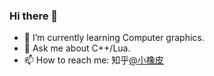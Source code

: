 ### Hi there 👋

<!--
**hewenning/hewenning** is a ✨ _special_ ✨ repository because its `README.md` (this file) appears on your GitHub profile.

Here are some ideas to get you started:

- 🔭 I’m currently working on ...
- 🌱 I’m currently learning ...
- 👯 I’m looking to collaborate on ...
- 🤔 I’m looking for help with ...
- 💬 Ask me about ...
- 📫 How to reach me: ...
- 😄 Pronouns: ...
- ⚡ Fun fact: ...
-->

- 🌱 I’m currently learning Computer graphics.
- 💬 Ask me about C++/Lua.
- 📫 How to reach me: 知乎[@小橡皮](https://www.zhihu.com/people/hewenning)

